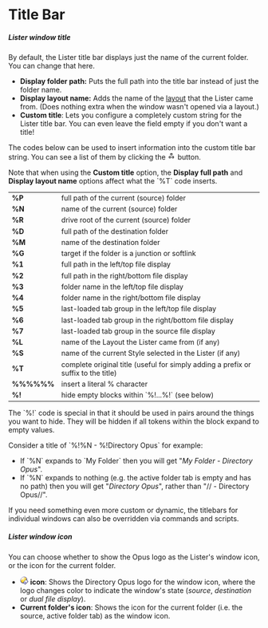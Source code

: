 # Title Bar

##### Lister window title

By default, the Lister title bar displays just the name of the current folder. You can change that here.

- **Display folder path:** Puts the full path into the title bar instead of just the folder name.
- **Display layout name:** Adds the name of the [layout](/Manual/basic_concepts/the_lister/layouts/RAEDME.md) that the Lister came from. (Does nothing extra when the window wasn't opened via a layout.)
- **Custom title**: Lets you configure a completely custom string for the Lister title bar. You can even leave the field empty if you don't want a title!

The codes below can be used to insert information into the custom title bar string. You can see a list of them by clicking the ![building_blocks.png](/Manual/images/media/13/building_blocks.png) button.

Note that when using the **Custom title** option, the **Display full path** and **Display layout name** options affect what the \`%T\` code inserts.

|            |                                                                                    |
|------------|------------------------------------------------------------------------------------|
| **%P**     | full path of the current (source) folder                                           |
| **%N**     | name of the current (source) folder                                                |
| **%R**     | drive root of the current (source) folder                                          |
| **%D**     | full path of the destination folder                                                |
| **%M**     | name of the destination folder                                                     |
| **%G**     | target if the folder is a junction or softlink                                     |
| **%1**     | full path in the left/top file display                                             |
| **%2**     | full path in the right/bottom file display                                         |
| **%3**     | folder name in the left/top file display                                           |
| **%4**     | folder name in the right/bottom file display                                       |
| **%5**     | last-loaded tab group in the left/top file display                                 |
| **%6**     | last-loaded tab group in the right/bottom file display                             |
| **%7**     | last-loaded tab group in the source file display                                   |
| **%L**     | name of the Layout the Lister came from (if any)                                   |
| **%S**     | name of the current Style selected in the Lister (if any)                          |
| **%T**     | complete original title (useful for simply adding a prefix or suffix to the title) |
| **%%%%%%** | insert a literal % character                                                       |
| **%!**     | hide empty blocks within \`%!...%!\` (see below)                                   |

The \`%!\` code is special in that it should be used in pairs around the things you want to hide. They will be hidden if all tokens within the block expand to empty values.

Consider a title of \`%!%N - %!Directory Opus\` for example:

- If \`%N\` expands to \`My Folder\` then you will get "*My Folder - Directory Opus*".
- If \`%N\` expands to nothing (e.g. the active folder tab is empty and has no path) then you will get "*Directory Opus*", rather than "// - Directory Opus//".

If you need something even more custom or dynamic, the titlebars for individual windows can also be overridden via commands and scripts.

##### Lister window icon

You can choose whether to show the Opus logo as the Lister's window icon, or the icon for the current folder.

- ![lightbulb_small.png](/Manual/images/media/13/lightbulb_small.png) **icon**: Shows the Directory Opus logo for the window icon, where the logo changes color to indicate the window's state (*source*, *destination* or *dual file display*).
- **Current folder's icon**: Shows the icon for the current folder (i.e. the source, active folder tab) as the window icon.
